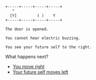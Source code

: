 
```

+-----+-----+-----+-----+
   ^
  [Y]         ( )    Y
+-----+-----+-----+-----+
```

```
The door is opened.

You cannot hear electric buzzing.

You see your future self to the right.
```


What happens next?

- [You move right](./LASER-P-D_L_P1F3.md)
- [Your future self moves left](./LASER-P-D_L_P0F2.md)

